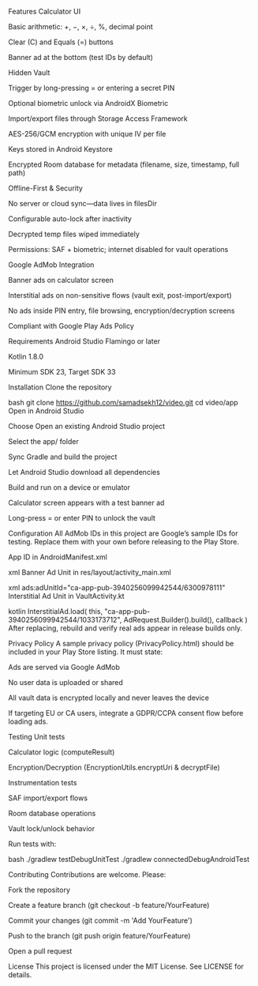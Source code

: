 Features
Calculator UI

Basic arithmetic: +, −, ×, ÷, %, decimal point

Clear (C) and Equals (=) buttons

Banner ad at the bottom (test IDs by default)

Hidden Vault

Trigger by long-pressing = or entering a secret PIN

Optional biometric unlock via AndroidX Biometric

Import/export files through Storage Access Framework

AES-256/GCM encryption with unique IV per file

Keys stored in Android Keystore

Encrypted Room database for metadata (filename, size, timestamp, full path)

Offline-First & Security

No server or cloud sync—data lives in filesDir

Configurable auto-lock after inactivity

Decrypted temp files wiped immediately

Permissions: SAF + biometric; internet disabled for vault operations

Google AdMob Integration

Banner ads on calculator screen

Interstitial ads on non-sensitive flows (vault exit, post-import/export)

No ads inside PIN entry, file browsing, encryption/decryption screens

Compliant with Google Play Ads Policy

Requirements
Android Studio Flamingo or later

Kotlin 1.8.0

Minimum SDK 23, Target SDK 33

Installation
Clone the repository

bash
git clone https://github.com/samadsekh12/video.git
cd video/app
Open in Android Studio

Choose Open an existing Android Studio project

Select the app/ folder

Sync Gradle and build the project

Let Android Studio download all dependencies

Build and run on a device or emulator

Calculator screen appears with a test banner ad

Long-press = or enter PIN to unlock the vault

Configuration
All AdMob IDs in this project are Google’s sample IDs for testing. Replace them with your own before releasing to the Play Store.

App ID in AndroidManifest.xml

xml
<meta-data
  android:name="com.google.android.gms.ads.APPLICATION_ID"
  android:value="ca-app-pub-3940256099942544~3347511713"/>
Banner Ad Unit in res/layout/activity_main.xml

xml
ads:adUnitId="ca-app-pub-3940256099942544/6300978111"
Interstitial Ad Unit in VaultActivity.kt

kotlin
InterstitialAd.load(
  this,
  "ca-app-pub-3940256099942544/1033173712",
  AdRequest.Builder().build(),
  callback
)
After replacing, rebuild and verify real ads appear in release builds only.

Privacy Policy
A sample privacy policy (PrivacyPolicy.html) should be included in your Play Store listing. It must state:

Ads are served via Google AdMob

No user data is uploaded or shared

All vault data is encrypted locally and never leaves the device

If targeting EU or CA users, integrate a GDPR/CCPA consent flow before loading ads.

Testing
Unit tests

Calculator logic (computeResult)

Encryption/Decryption (EncryptionUtils.encryptUri & decryptFile)

Instrumentation tests

SAF import/export flows

Room database operations

Vault lock/unlock behavior

Run tests with:

bash
./gradlew testDebugUnitTest
./gradlew connectedDebugAndroidTest

Contributing
Contributions are welcome. Please:

Fork the repository

Create a feature branch (git checkout -b feature/YourFeature)

Commit your changes (git commit -m 'Add YourFeature')

Push to the branch (git push origin feature/YourFeature)

Open a pull request

License
This project is licensed under the MIT License. See LICENSE for details.
